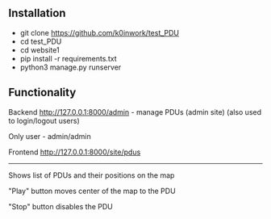 Installation
-----

- git clone https://github.com/k0inwork/test_PDU
- cd test_PDU
- cd website1
- pip install -r requirements.txt
- python3 manage.py runserver

Functionality
-----

Backend http://127.0.0.1:8000/admin - manage PDUs (admin site) (also used to login/logout users)

Only user - admin/admin

Frontend http://127.0.0.1:8000/site/pdus
____


Shows list of PDUs and their positions on the map

"Play" button moves center of the map to the PDU

"Stop" button disables the PDU

